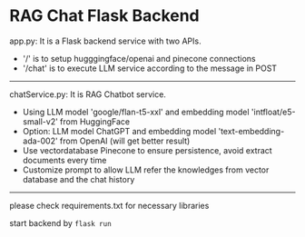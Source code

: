 # RAG Chat Flask Backend

app.py: It is a Flask backend service with two APIs.
- '/' is to setup hugggingface/openai and pinecone connections
- '/chat' is to execute LLM service according to the message in POST

---

chatService.py: It is RAG Chatbot service.
- Using LLM model 'google/flan-t5-xxl' and embedding model 'intfloat/e5-small-v2' from HuggingFace
- Option: LLM model ChatGPT and embedding model 'text-embedding-ada-002' from OpenAI (will get better result)
- Use vectordatabase Pinecone to ensure persistence, avoid extract documents every time
- Customize prompt to allow LLM refer the knowledges from vector database and the chat history

---

please check requirements.txt for necessary libraries

start backend by `flask run`

